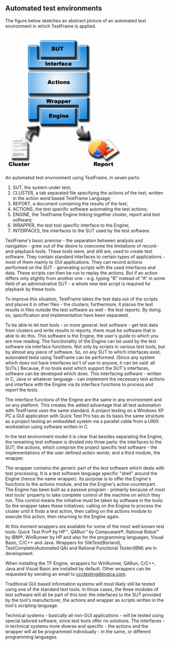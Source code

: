 ## Automated test environments

The figure below sketches an abstract picture of an automated test environment in which TestFrame is applied.

![Figure 1](TFEBuildingBlocks.jpg)

An automated test environment using TestFrame, in seven parts:

1.	SUT, the system under test;
2.	CLUSTER, a tab separated file specifying the actions of the test, written in the action word based TestFrame Language;
3.	REPORT, a document containing the results of the test; 
4.	ACTIONS, the test specific software automating the test actions; 
5.	ENGINE, the TestFrame Engine linking together cluster, report and test software; 
6.	WRAPPER, the test tool specific interface to the Engine; 
7.	INTERFACES, the interfaces to the SUT used by the test software.


TestFrame's basic premise - the separation between analysis and navigation - grew out of the desire to overcome the limitations of record-and-playback tools. These tools were, and still are, used to create test software. They contain standard interfaces to certain types of applications - most of them mainly to GUI applications. They can record actions performed on the SUT - generating scripts with the used interfaces and data. These scripts can then be run to replay the actions. But if an action differs only slightly from another one - e.g. typing "B" instead of "A" in some field of an administrative SUT - a whole new test script is required for playback by these tools.

To improve this situation, TestFrame takes the test data out of the scripts and places it in other files - the clusters; furthermore, it places the test results in files outside the test software as well - the test reports. By doing so, specification and implementation have been separated.

To be able to let test tools - or more general: test software - get test data from clusters and write results to reports, there must be software that is able to do this. This software is the Engine, the user's guide to which you are now reading. The functionality of the Engine can be used by the test software via interface functions. Not only by scripts in various test tools, but by almost any piece of software. So, on any SUT to which interfaces exist, automated tests using TestFrame can be performed. (Since any system which does not have interfaces isn't of use to anyone, it can be said: all SUTs.) Because, if no tools exist which support the SUT's interfaces, software can be developed which does. This interfacing software - written in C, Java or whatever language - can implement the necessary test actions and interface with the Engine via its interface functions to process and report the tests.

The interface functions of the Engine are the same in any environment and on any platform. This creates the added advantage that all test automation with TestFrame uses the same standard. A project testing on a Windows XP PC a GUI application with Quick Test Pro has as its basis the same structure as a project testing an embedded system via a parallel cable from a UNIX workstation using software written in C.

In the test environment model it is clear that besides separating the Engine, the remaining test software is divided into three parts: the interfaces to the SUT; the actions, which comprise the project specific test software - the implementations of the user defined action words; and a third module, the wrapper.

The wrapper contains the generic part of the test software which deals with test processing. It is a test software language specific "shell" around the Engine (hence the name wrapper). Its purpose is to offer the Engine's functions to the actions module, and be the Engine's active counterpart. The Engine has been built as a passive program - primarily because of most test tools' property to take complete control of the machine on which they run. This control means the initiative must be taken by software in the tools. So the wrapper takes these initiatives: calling on the Engine to process the cluster until it finds a test action, then calling on the actions module to execute this action, then returning to the Engine again.

At this moment wrappers are available for some of the most well known test tools: Quick Test Pro® by HP™, QARun™ by Compuware®, Rational Robot™ by IBM®, WinRunner by HP and also for the programming languages, Visual Basic, C/C++ and Java. Wrappers for SilkTest(Borland), TestComplete(Automated QA) and Rational Functional Tester(IBM) are in development.

When installing the TF Engine, wrappers for WinRunner, QARun, C/C++, Java and Visual Basic are installed by default. Other wrappers can be requested by sending an email to ccctesting@logica.com. 

Traditional GUI based information systems will most likely still be tested using one of the standard test tools. In those cases, the three modules of test software will all be part of this tool: the interfaces to the SUT provided by the tool's manufacturer, the actions and wrapper as scripts written in the tool's scripting language.

Technical systems - basically all non-GUI applications - will be tested using special tailored software, since test tools offer no solutions. The interfaces - in technical systems more diverse and specific - the actions and the wrapper will all be programmed individually - in the same, or different programming languages.
